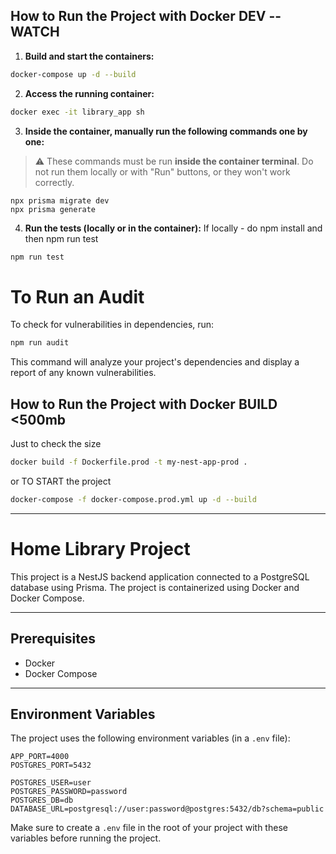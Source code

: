 ## How to Run the Project with Docker DEV --WATCH

1. **Build and start the containers:**

```bash
docker-compose up -d --build
```

2. **Access the running container:**

```bash
docker exec -it library_app sh
```

3. **Inside the container, manually run the following commands one by one:**

> ⚠️ These commands must be run **inside the container terminal**. Do not run them locally or with "Run" buttons, or
> they won't work correctly.

```
npx prisma migrate dev
npx prisma generate
```

4. **Run the tests (locally or in the container):**
   If locally - do npm install and then npm run test

```bash
npm run test
```

# To Run an Audit

To check for vulnerabilities in dependencies, run:

```bash
npm run audit
```

This command will analyze your project's dependencies and display a report of any known vulnerabilities.

## How to Run the Project with Docker BUILD <500mb

Just to check the size

```bash
docker build -f Dockerfile.prod -t my-nest-app-prod .
```

or TO START the project

```bash
docker-compose -f docker-compose.prod.yml up -d --build
```

---

# Home Library Project

This project is a NestJS backend application connected to a PostgreSQL database using Prisma. The project is
containerized using Docker and Docker Compose.

---

## Prerequisites

- Docker
- Docker Compose

---

## Environment Variables

The project uses the following environment variables (in a `.env` file):

```
APP_PORT=4000
POSTGRES_PORT=5432

POSTGRES_USER=user
POSTGRES_PASSWORD=password
POSTGRES_DB=db
DATABASE_URL=postgresql://user:password@postgres:5432/db?schema=public
```

Make sure to create a `.env` file in the root of your project with these variables before running the project.
